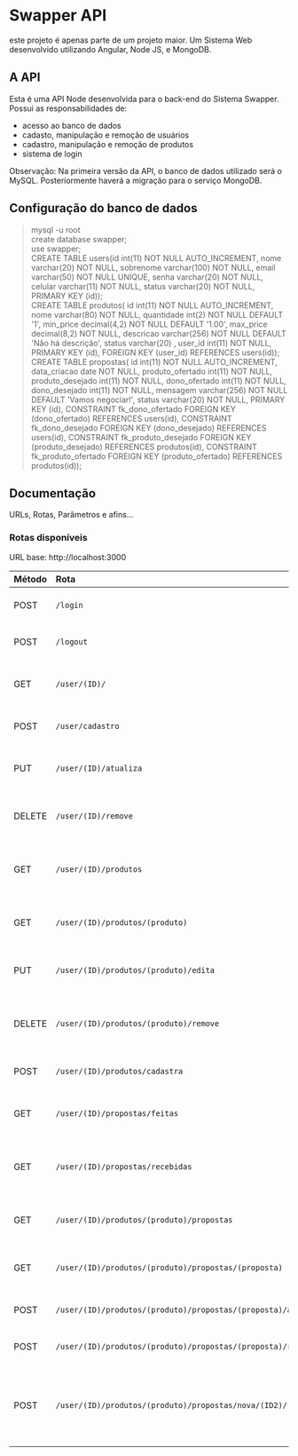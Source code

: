 # Swapper API
este projeto é apenas parte de um projeto maior. Um Sistema Web desenvolvido utilizando Angular, Node JS, e MongoDB.

## A API  
Esta é uma API Node desenvolvida para o back-end do Sistema Swapper. Possui as responsabilidades de:
* acesso ao banco de dados  
* cadasto, manipulação e remoção de usuários  
* cadastro, manipulação e remoção de produtos  
* sistema de login  

Observação: Na primeira versão da API, o banco de dados utilizado será o MySQL. Posteriormente haverá a migração para o serviço MongoDB.

## Configuração do banco de dados  
> mysql -u root   
> create database swapper;  
> use swapper;  
> CREATE TABLE users(id int(11) NOT NULL AUTO_INCREMENT, nome varchar(20) NOT NULL, sobrenome varchar(100) NOT NULL, email varchar(50) NOT NULL UNIQUE, senha varchar(20) NOT NULL, celular varchar(11) NOT NULL, status varchar(20) NOT NULL, PRIMARY KEY (id));    
> CREATE TABLE produtos( id int(11) NOT NULL AUTO_INCREMENT, nome varchar(80) NOT NULL, quantidade int(2) NOT NULL DEFAULT '1', min_price decimal(4,2) NOT NULL DEFAULT '1.00', max_price decimal(8,2) NOT NULL, descricao varchar(256) NOT NULL DEFAULT 'Não há descrição', status varchar(20) , user_id int(11) NOT NULL, PRIMARY KEY (id), FOREIGN KEY (user_id) REFERENCES users(id));    
> CREATE TABLE propostas( id int(11) NOT NULL AUTO_INCREMENT, data_criacao date NOT NULL, produto_ofertado int(11) NOT NULL, produto_desejado int(11) NOT NULL, dono_ofertado int(11) NOT NULL, dono_desejado int(11) NOT NULL, mensagem varchar(256) NOT NULL DEFAULT 'Vamos negociar!', status varchar(20) NOT NULL, PRIMARY KEY (id), CONSTRAINT fk_dono_ofertado FOREIGN KEY (dono_ofertado) REFERENCES users(id), CONSTRAINT fk_dono_desejado FOREIGN KEY (dono_desejado) REFERENCES users(id), CONSTRAINT fk_produto_desejado FOREIGN KEY (produto_desejado) REFERENCES produtos(id), CONSTRAINT fk_produto_ofertado FOREIGN KEY (produto_ofertado) REFERENCES produtos(id));  

## Documentação
URLs, Rotas, Parâmetros e afins...

### Rotas disponíveis  
URL base: http://localhost:3000

| Método    | Rota                                                          | Status             | Descrição                                                |
|:----------|:--------------------------------------------------------------|:------------------:|:---------------------------------------------------------|
| POST      | `/login`                                                      |:wrench:            | Efetuar login na aplicação                               |
| POST      | `/logout`                                                     |:wrench:            | Efetuar logout na aplicação                              |
| GET       | `/user/(ID)/`                                                 |:heavy_check_mark:  | Listar dados de um usuário                               |
| POST      | `/user/cadastro`                                              |:heavy_check_mark:  | Cadastrar um novo usuário                                |
| PUT       | `/user/(ID)/atualiza`                                         |:heavy_check_mark:  | Atualizar dados de um usuário                            |
| DELETE    | `/user/(ID)/remove`                                           |:heavy_check_mark:  | Remover um usuário da aplicação                          |
| GET       | `/user/(ID)/produtos`                                         |:heavy_check_mark:  | Retornar os produtos de um usuário                       |
| GET       | `/user/(ID)/produtos/(produto)`                               |:heavy_check_mark:  | Retornar os dados de um produto                          |
| PUT       | `/user/(ID)/produtos/(produto)/edita`                         |:heavy_check_mark:  | Editar os dados de um produto                            |
| DELETE    | `/user/(ID)/produtos/(produto)/remove`                        |:heavy_check_mark:  | Remover um produto da aplicação                          |
| POST      | `/user/(ID)/produtos/cadastra`                                |:heavy_check_mark:  | Cadastrar um novo produto                                |
| GET       | `/user/(ID)/propostas/feitas`                                 |:heavy_check_mark:  | Listar propostas feitas pelo usuário                     |
| GET       | `/user/(ID)/propostas/recebidas`                              |:heavy_check_mark:  | Listar propostas recebidas pelo usuário                  |
| GET       | `/user/(ID)/produtos/(produto)/propostas`                     |:heavy_check_mark:  | Retornar os dados de uma proposta                        |
| GET       | `/user/(ID)/produtos/(produto)/propostas/(proposta)`          |:heavy_check_mark:  | Retornar os dados de uma proposta                        |
| POST      | `/user/(ID)/produtos/(produto)/propostas/(proposta)/aceitar`  |:heavy_check_mark:  | Aceitar uma proposta                                     |
| POST      | `/user/(ID)/produtos/(produto)/propostas/(proposta)/recusar`  |:heavy_check_mark:  | Recusar uma proposta                                     |
| POST      | `/user/(ID)/produtos/(produto)/propostas/nova/(ID2)/(oferta)` |:heavy_check_mark:  | 'ID2' oferece 'oferta' para 'ID' em troca de 'produto'   |    



